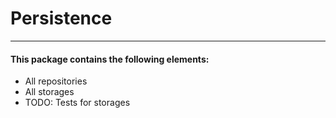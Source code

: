 # Persistence
---

#### This package contains the following elements:
* All repositories
* All storages
* TODO: Tests for storages
